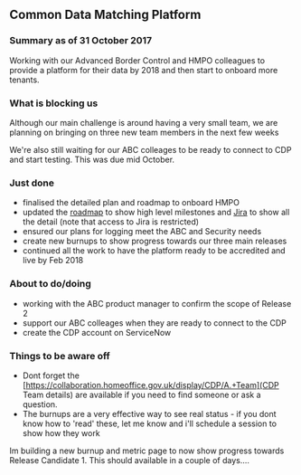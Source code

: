 ## Common Data Matching Platform

### Summary as of 31 October  2017
Working with our Advanced Border Control and HMPO colleagues to provide a platform for their data by 2018 and then start to onboard more tenants.

### What is blocking us
Although our main challenge is around having a very small team, we are planning on bringing on three new team members in the next few weeks

We're also still waiting for our ABC colleages to be ready to connect to CDP and start testing. This was due mid October.

### Just done
- finalised the detailed plan and roadmap to onboard HMPO
- updated the [roadmap](https://collaboration.homeoffice.gov.uk/display/CDP/A.+Roadmap) to show high level milestones and [Jira](https://jira.digital.homeoffice.gov.uk/secure/Dashboard.jspa?selectPageId=13201) to show all the detail (note that  access to Jira is restricted)
- ensured our plans for logging meet the ABC and Security needs
- create new burnups to show progress towards our three main releases
- continued all the work to have the platform ready to be accredited and live by Feb 2018

### About to do/doing
- working with the ABC product manager to confirm the scope of Release 2
- support our ABC colleages when they are ready to connect to the CDP
- create the CDP account on ServiceNow

### Things to be aware off
- Dont forget the [https://collaboration.homeoffice.gov.uk/display/CDP/A.+Team](CDP Team details) are available if you need to find someone or ask a question.
- The burnups are a very effective way to see real status - if you dont know how to 'read' these, let me know and i'll schedule a session to show how they work

Im building a new burnup and metric page to now show progress towards Release Candidate 1. This should available in a couple of days....
